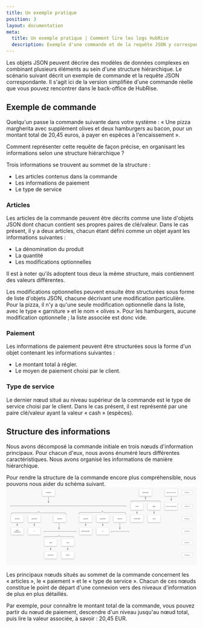 ```yaml
---
title: Un exemple pratique
position: 3
layout: documentation
meta:
  title: Un exemple pratique | Comment lire les logs HubRise
  description: Exemple d'une commande et de la requête JSON y correspondant.
---
```


Les objets JSON peuvent décrire des modèles de données complexes en combinant plusieurs éléments au sein d'une structure hiérarchique. Le scénario suivant décrit un exemple de commande et la requête JSON correspondante. Il s'agit ici de la version simplifiée d'une commande réelle que vous pouvez rencontrer dans le back-office de HubRise.

## Exemple de commande

Quelqu'un passe la commande suivante dans votre système : « Une pizza margherita avec supplément olives et deux hamburgers au bacon, pour un montant total de 20,45 euros, à payer en espèces à l'encaissement ».

Comment représenter cette requête de façon précise, en organisant les informations selon une structure hiérarchique ?

Trois informations se trouvent au sommet de la structure :

- Les articles contenus dans la commande
- Les informations de paiement
- Le type de service

### Articles

Les articles de la commande peuvent être décrits comme une liste d'objets JSON dont chacun contient ses propres paires de clé/valeur. Dans le cas présent, il y a deux articles, chacun étant défini comme un objet ayant les informations suivantes :

- La dénomination du produit
- La quantité
- Les modifications optionnelles

Il est à noter qu'ils adoptent tous deux la même structure, mais contiennent des valeurs différentes.

Les modifications optionnelles peuvent ensuite être structurées sous forme de liste d'objets JSON, chacune décrivant une modification particulière. Pour la pizza, il n'y a qu'une seule modification optionnelle dans la liste, avec le type « garniture » et le nom « olives ». Pour les hamburgers, aucune modification optionnelle ; la liste associée est donc vide.

### Paiement

Les informations de paiement peuvent être structurées sous la forme d'un objet contenant les informations suivantes :

- Le montant total à régler.
- Le moyen de paiement choisi par le client.

### Type de service

Le dernier nœud situé au niveau supérieur de la commande est le type de service choisi par le client. Dans le cas présent, il est représenté par une paire clé/valeur ayant la valeur « cash » (espèces).

## Structure des informations

Nous avons décomposé la commande initiale en trois nœuds d'information principaux. Pour chacun d'eux, nous avons énuméré leurs différentes caractéristiques. Nous avons organisé les informations de manière hiérarchique.

Pour rendre la structure de la commande encore plus compréhensible, nous pouvons nous aider du schéma suivant. ![Structure des informations JSON](./images/003-2x-sample-order.png)

Les principaux nœuds situés au sommet de la commande concernent les « articles », le « paiement » et le « type de service ». Chacun de ces nœuds constitue le point de départ d'une connexion vers des niveaux d'information de plus en plus détaillés.

Par exemple, pour connaître le montant total de la commande, vous pouvez partir du nœud de paiement, descendre d'un niveau jusqu'au nœud total, puis lire la valeur associée, à savoir : 20,45 EUR.

